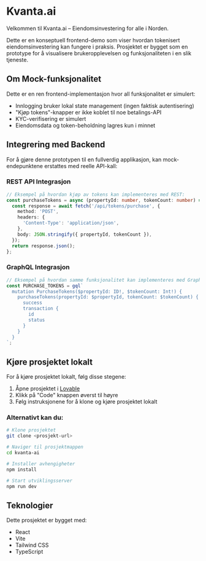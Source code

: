 # Kvanta.ai

Velkommen til Kvanta.ai – Eiendomsinvestering for alle i Norden.

Dette er en konseptuell frontend-demo som viser hvordan tokenisert eiendomsinvestering kan fungere i praksis. Prosjektet er bygget som en prototype for å visualisere brukeropplevelsen og funksjonaliteten i en slik tjeneste.

## Om Mock-funksjonalitet

Dette er en ren frontend-implementasjon hvor all funksjonalitet er simulert:
- Innlogging bruker lokal state management (ingen faktisk autentisering)
- "Kjøp tokens"-knapper er ikke koblet til noe betalings-API
- KYC-verifisering er simulert
- Eiendomsdata og token-beholdning lagres kun i minnet

## Integrering med Backend

For å gjøre denne prototypen til en fullverdig applikasjon, kan mock-endepunktene erstattes med reelle API-kall:

### REST API Integrasjon
```typescript
// Eksempel på hvordan kjøp av tokens kan implementeres med REST:
const purchaseTokens = async (propertyId: number, tokenCount: number) => {
  const response = await fetch('/api/tokens/purchase', {
    method: 'POST',
    headers: {
      'Content-Type': 'application/json',
    },
    body: JSON.stringify({ propertyId, tokenCount }),
  });
  return response.json();
};
```

### GraphQL Integrasjon
```typescript
// Eksempel på hvordan samme funksjonalitet kan implementeres med GraphQL:
const PURCHASE_TOKENS = gql`
  mutation PurchaseTokens($propertyId: ID!, $tokenCount: Int!) {
    purchaseTokens(propertyId: $propertyId, tokenCount: $tokenCount) {
      success
      transaction {
        id
        status
      }
    }
  }
`;
```

## Kjøre prosjektet lokalt

For å kjøre prosjektet lokalt, følg disse stegene:

1. Åpne prosjektet i [Lovable](https://lovable.dev/projects/REPLACE_WITH_PROJECT_ID)
2. Klikk på "Code" knappen øverst til høyre
3. Følg instruksjonene for å klone og kjøre prosjektet lokalt

### Alternativt kan du:

```bash
# Klone prosjektet
git clone <prosjekt-url>

# Naviger til prosjektmappen
cd kvanta-ai

# Installer avhengigheter
npm install

# Start utviklingsserver
npm run dev
```

## Teknologier

Dette prosjektet er bygget med:
- React
- Vite
- Tailwind CSS
- TypeScript